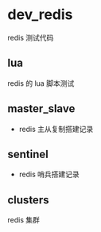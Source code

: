 # dev_redis
redis 测试代码

## lua

redis 的 lua 脚本测试

## master_slave

- redis 主从复制搭建记录

## sentinel

- redis 哨兵搭建记录

## clusters

redis 集群